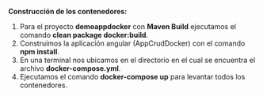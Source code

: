 **Construcción de los contenedores:**
1.	Para el proyecto **demoappdocker** con **Maven Build** ejecutamos el comando **clean package docker:build**.
2.	Construimos la aplicación angular (AppCrudDocker) con el comando **npm install**.
3.	En una terminal nos ubicamos en el directorio en el cual se encuentra el archivo **docker-compose.yml**. 
4.	Ejecutamos el comando **docker-compose up** para levantar todos los contenedores.
